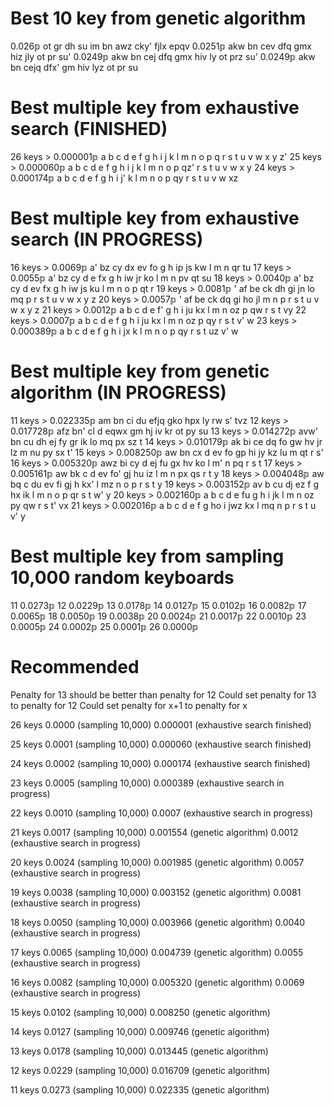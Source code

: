 # Best 10 key from genetic algorithm

0.026𝕡 ot gr dh su im bn awz cky' fjlx epqv
0.0251𝕡 akw bn cev dfq gmx hiz jly ot pr su'
0.0249𝕡 akw bn cej dfq gmx hiv ly ot prz su'
0.0249𝕡 akw bn cejq dfx' gm hiv lyz ot pr su

# Best multiple key from exhaustive search (FINISHED)

26 keys > 0.000001𝕡 a b c d e f g h i j k l m n o p q r s t u v w x y z'
25 keys > 0.000060𝕡 a b c d e f g h i j k l m n o p qz' r s t u v w x y
24 keys > 0.000174𝕡 a b c d e f g h i j' k l m n o p qy r s t u v w xz

# Best multiple key from exhaustive search (IN PROGRESS)

16 keys > 0.0069𝕡 a' bz cy dx ev fo g h ip js kw l m n qr tu
17 keys > 0.0055𝕡 a' bz cy d e fx g h iw jr ko l m n pv qt su
18 keys > 0.0040𝕡 a' bz cy d ev fx g h iw js ku l m n o p qt r
19 keys > 0.0081𝕡 ' af be ck dh gi jn lo mq p r s t u v w x y z
20 keys > 0.0057𝕡 ' af be ck dq gi ho jl m n p r s t u v w x y z
21 keys > 0.0012𝕡 a b c d e f' g h i ju kx l m n oz p qw r s t vy
22 keys > 0.0007𝕡 a b c d e f g h i ju kx l m n oz p qy r s t v' w
23 keys > 0.000389𝕡 a b c d e f g h i jx k l m n o p qy r s t uz v' w

# Best multiple key from genetic algorithm (IN PROGRESS)

11 keys > 0.022335𝕡 am bn ci du efjq gko hpx ly rw s' tvz
12 keys > 0.017728𝕡 afz bn' cl d eqwx gm hj iv kr ot py su
13 keys > 0.014272𝕡 avw' bn cu dh ej fy gr ik lo mq px sz t
14 keys > 0.010179𝕡 ak bi ce dq fo gw hv jr lz m nu py sx t'
15 keys > 0.008250𝕡 aw bn cx d ev fo gp hi jy kz lu m qt r s'
16 keys > 0.005320𝕡 awz bi cy d ej fu gx hv ko l m' n pq r s t
17 keys > 0.005161𝕡 aw bk c d ev fo' gj hu iz l m n px qs r t y
18 keys > 0.004048𝕡 aw bq c du ev fi gj h kx' l mz n o p r s t y
19 keys > 0.003152𝕡 av b cu dj ez f g hx ik l m n o p qr s t w' y
20 keys > 0.002160𝕡 a b c d e fu g h i jk l m n oz py qw r s t' vx
21 keys > 0.002016𝕡 a b c d e f g ho i jwz kx l mq n p r s t u v' y

# Best multiple key from sampling 10,000 random keyboards

11 0.0273𝕡
12 0.0229𝕡
13 0.0178𝕡
14 0.0127𝕡
15 0.0102𝕡
16 0.0082𝕡
17 0.0065𝕡
18 0.0050𝕡
19 0.0038𝕡
20 0.0024𝕡
21 0.0017𝕡
22 0.0010𝕡
23 0.0005𝕡
24 0.0002𝕡
25 0.0001𝕡
26 0.0000𝕡

# Recommended

Penalty for 13 should be better than penalty for 12
Could set penalty for 13 to penalty for 12
Could set penalty for x+1 to penalty for x

26 keys
0.0000 (sampling 10,000)
0.000001 (exhaustive search finished)

25 keys
0.0001 (sampling 10,000)
0.000060 (exhaustive search finished)

24 keys
0.0002 (sampling 10,000)
0.000174 (exhaustive search finished)

23 keys
0.0005 (sampling 10,000)
0.000389 (exhaustive search in progress)

22 keys
0.0010 (sampling 10,000)
0.0007 (exhaustive search in progress)

21 keys
0.0017 (sampling 10,000)
0.001554 (genetic algorithm)
0.0012 (exhaustive search in progress)

20 keys
0.0024 (sampling 10,000)
0.001985 (genetic algorithm)
0.0057 (exhaustive search in progress)

19 keys
0.0038 (sampling 10,000)
0.003152 (genetic algorithm)
0.0081 (exhaustive search in progress)

18 keys
0.0050 (sampling 10,000)
0.003966 (genetic algorithm)
0.0040 (exhaustive search in progress)

17 keys
0.0065 (sampling 10,000)
0.004739 (genetic algorithm)
0.0055 (exhaustive search in progress)

16 keys
0.0082 (sampling 10,000)
0.005320 (genetic algorithm)
0.0069 (exhaustive search in progress)

15 keys
0.0102 (sampling 10,000)
0.008250 (genetic algorithm)

14 keys
0.0127 (sampling 10,000)
0.009746 (genetic algorithm)

13 keys
0.0178 (sampling 10,000)
0.013445 (genetic algorithm)

12 keys
0.0229 (sampling 10,000)
0.016709 (genetic algorithm)

11 keys
0.0273 (sampling 10,000)
0.022335 (genetic algorithm)
